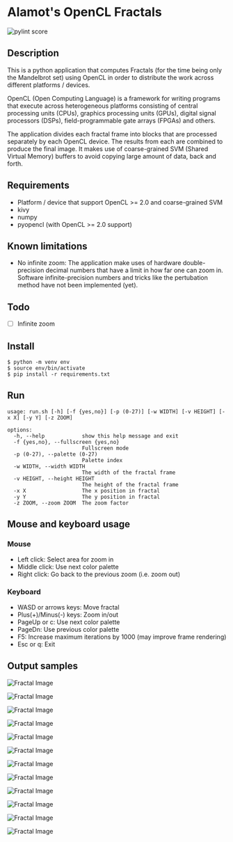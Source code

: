 # Alamot's OpenCL Fractals

![pylint score](https://raw.githubusercontent.com/Alamot/alamot_opencl_fractals/master/pylint.svg)


## Description

This is a python application that computes Fractals (for the time being only the Mandelbrot set) using OpenCL in order to distribute the work across different platforms / devices.

OpenCL (Open Computing Language) is a framework for writing programs that execute across heterogeneous platforms consisting of central processing units (CPUs), graphics processing units (GPUs), digital signal processors (DSPs), field-programmable gate arrays (FPGAs) and others. 

The application divides each fractal frame into blocks that are processed separately by each OpenCL device. The results from each are combined to produce the final image. It makes use of coarse-grained SVM (Shared Virtual Memory) buffers to avoid copying large amount of data, back and forth.


## Requirements

- Platform / device that support OpenCL >= 2.0 and coarse-grained SVM
- kivy
- numpy
- pyopencl (with OpenCL >= 2.0 support)


## Known limitations

- No infinite zoom: The application make uses of hardware double-precision decimal numbers that have a limit in how far one can zoom in. Software infinite-precision numbers and tricks like the pertubation method have not been implemented (yet).


## Todo

- [ ] Infinite zoom


## Install 

```
$ python -m venv env
$ source env/bin/activate
$ pip install -r requirements.txt
```


## Run

```
usage: run.sh [-h] [-f {yes,no}] [-p (0-27)] [-w WIDTH] [-v HEIGHT] [-x X] [-y Y] [-z ZOOM]

options:
  -h, --help            show this help message and exit
  -f {yes,no}, --fullscreen {yes,no}
                        Fullscreen mode
  -p (0-27), --palette (0-27)
                        Palette index
  -w WIDTH, --width WIDTH
                        The width of the fractal frame
  -v HEIGHT, --height HEIGHT
                        The height of the fractal frame
  -x X                  The x position in fractal
  -y Y                  The y position in fractal
  -z ZOOM, --zoom ZOOM  The zoom factor
```


## Mouse and keyboard usage

### Mouse 
- Left click: Select area for zoom in
- Middle click: Use next color palette
- Right click: Go back to the previous zoom (i.e. zoom out)

### Keyboard
- WASD or arrows keys: Move fractal
- Plus(+)/Minus(-) keys: Zoom in/out
- PageUp or c: Use next color palette
- PageDn: Use previous color palette
- F5: Increase maximum iterations by 1000 (may improve frame rendering)
- Esc or q: Exit


## Output samples

![Fractal Image](https://raw.githubusercontent.com/Alamot/alamot_opencl_fractals/master/images/03Oct2023_161526.jpg)

![Fractal Image](https://raw.githubusercontent.com/Alamot/alamot_opencl_fractals/master/images/04Oct2023_234628.jpg)

![Fractal Image](https://raw.githubusercontent.com/Alamot/alamot_opencl_fractals/master/images/05Oct2023_005743.jpg)

![Fractal Image](https://raw.githubusercontent.com/Alamot/alamot_opencl_fractals/master/images/05Oct2023_012333.jpg)

![Fractal Image](https://raw.githubusercontent.com/Alamot/alamot_opencl_fractals/master/images/05Oct2023_151040.jpg)

![Fractal Image](https://raw.githubusercontent.com/Alamot/alamot_opencl_fractals/master/images/05Oct2023_013526.jpg)

![Fractal Image](https://raw.githubusercontent.com/Alamot/alamot_opencl_fractals/master/images/05Oct2023_151506.jpg)

![Fractal Image](https://raw.githubusercontent.com/Alamot/alamot_opencl_fractals/master/images/04Oct2023_100907.jpg)

![Fractal Image](https://raw.githubusercontent.com/Alamot/alamot_opencl_fractals/master/images/04Oct2023_235654.jpg)

![Fractal Image](https://raw.githubusercontent.com/Alamot/alamot_opencl_fractals/master/images/05Oct2023_011818.jpg)

![Fractal Image](https://raw.githubusercontent.com/Alamot/alamot_opencl_fractals/master/images/05Oct2023_012428.jpg)

![Fractal Image](https://raw.githubusercontent.com/Alamot/alamot_opencl_fractals/master/images/05Oct2023_191423.jpg)
